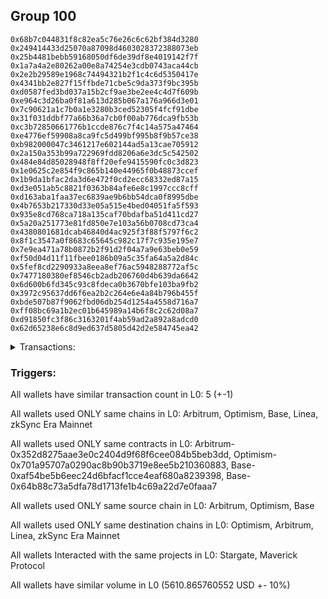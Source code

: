 ## Group 100

```0x203bef729329787b37694af9ef3d7332fedbf236
0x68b7c044831f8c82ea5c76e26c6c62bf384d3280
0x249414433d25070a87098d4603028372388073eb
0x25b4481bebb59168050df6de39df8e4019142f7f
0x1a7a4a2e80262a00e8a74254e3cdb0743aca44cb
0x2e2b29589e1968c74494321b2f1c4c6d5350417e
0x4341bb2e827f15ffbde71cbe5c9da373f9bc395b
0xd0587fed3bd037a15b2cf9ae3be2ee4c4d7f609b
0xe964c3d26ba0f81a613d285b067a176a966d3e01
0x7c90621a1c7b0a1e3280b3ced52305f4fcf91dbe
0x31f031ddbf77a66b36a7cb0f00ab776dca9fb53b
0xc3b72850661776b1ccde876c7f4c14a575a47464
0xe4776ef59908a8ca9fc5d499bf995b8f9b57ce38
0xb982000047c3461217e602144ad5a13cae705912
0x2a150a353b99a722969fdd8206a6e3dc5c542502
0x484e84d85028948f8ff20efe9415590fc0c3d823
0x1e0625c2e854f9c865b140e44965f0b48873ccef
0x1b9da1bfac2da3d6e472f0cd2ecc68332ed87a15
0xd3e051ab5c8821f0363b84afe6e8c1997ccc8cff
0xd163aba1faa37ec6839ae9b6bb54dca0f8995dbe
0x4b7653b217330d33e05a515e4bed04051fa5f593
0x935e8cd768ca718a135caf70bdafba51d411cd27
0x5a20a251773e81fd850e7e103a56b0708cd73ca4
0x4380801681dcab46840d4ac925f3f88f5797f6c2
0x8f1c3547a0f8683c65645c982c17f7c935e195e7
0x7e9ea471a78b0872b2f91d2f04a7a9e63beb0e59
0xf50d04d11f11fbee0186b09a5c35fa64a5a2d84c
0x5fef8cd2290933a8eea8ef76ac5948288772af5c
0x7477180380ef8546cb2adb206760d4b639da6642
0x6d600b6fd345c93c8fdeca0b3670bfe103ba9fb2
0x3972c95637dd6f6ea2b2c264e6e4a84b796b455f
0xbde507b87f9062fbd06db254d1254a4558d716a7
0xff08bc69a1b2ec01b645989a14b6f8c2c62d08a7
0xd91850fc3f86c3163201f4ab59ad2a892a8adcd0
0x62d65238e6c8d9ed637d5805d42d2e584745ea42
```
<details>
<summary>Transactions:</summary>

Hashes: 

Wallet: 0x203bef729329787b37694af9ef3d7332fedbf236

       Hash: 0x166d138894c371c35c03b15d485764082bae287e56f85676d0d90ab8e098d937
         - source chain: Arbitrum
         - destination chain: Optimism
         - project: Stargate
         - contract: 0x352d8275aae3e0c2404d9f68f6cee084b5beb3dd
         - value USD: 2802.912191835
       Hash: 0xee297e5d5fe4620460778201ecf27c31d6484431694c092a19b5ec50b615aa34
         - source chain: Arbitrum
         - destination chain: Optimism
         - project: Stargate
         - contract: 0x352d8275aae3e0c2404d9f68f6cee084b5beb3dd
         - value USD: 3.288023679
       Hash: 0x2c259b9bc19b08a576dec0119d70469cf6f06516bc873eae072599da90379a13
         - source chain: Optimism
         - destination chain: Arbitrum
         - project: Stargate
         - contract: 0x701a95707a0290ac8b90b3719e8ee5b210360883
         - value USD: 2801.137079906
       Hash: 0xf48fe942ec798dba50a0e23bdccced25a746bf397bce915c03e248960c875ad8
         - source chain: Base
         - destination chain: Linea
         - project: Stargate
         - contract: 0xaf54be5b6eec24d6bfacf1cce4eaf680a8239398
         - value USD: 3.528465132
       Hash: 0xd9f0cfd4b2389236e04bfb1eb55c1a712baf9a26e3c4e9fe732b2f1b81a6f3b5
         - source chain: Base
         - destination chain: zkSync Era Mainnet
         - project: Maverick Protocol
         - contract: 0x64b88c73a5dfa78d1713fe1b4c69a22d7e0faaa7
Wallet: 0x68b7c044831f8c82ea5c76e26c6c62bf384d3280

       Hash:0xf402f43cbaa55c642eca6a5748d6b69018216e3ce2413f4e22181c94c9bc6f4d
         - source chain: Arbitrum
         - destination chain: Optimism
         - project: Stargate
         - contract: 0x352d8275aae3e0c2404d9f68f6cee084b5beb3dd
         - value USD: 2790.111727628
       Hash:0x643d44a93d375e3b6346695fa5be8ba53d9a7419231de56a01aca2db21c5a77d
         - source chain: Arbitrum
         - destination chain: Optimism
         - project: Stargate
         - contract: 0x352d8275aae3e0c2404d9f68f6cee084b5beb3dd
         - value USD: 3.288023656
       Hash:0xbd45bd57c414771f1a06e6dce4c0f8db60028a13e9543b2348eead2339827dec
         - source chain: Optimism
         - destination chain: Arbitrum
         - project: Stargate
         - contract: 0x701a95707a0290ac8b90b3719e8ee5b210360883
         - value USD: 2788.344720889
       Hash:0x2eee12e7e8528dc5181770642d0b976af654943716916517f553c39c8438ee66
         - source chain: Base
         - destination chain: Linea
         - project: Stargate
         - contract: 0xaf54be5b6eec24d6bfacf1cce4eaf680a8239398
         - value USD: 3.528465132
       Hash:0xa77e2102d9bde92d63636f812d5c80aa0579a29a9493f3a137f973c7670a7769
         - source chain: Base
         - destination chain: zkSync Era Mainnet
         - project: Maverick Protocol
         - contract: 0x64b88c73a5dfa78d1713fe1b4c69a22d7e0faaa7
Wallet: 0x249414433d25070a87098d4603028372388073eb

       Hash:0x8be61f62b7e5539aa719e345a79a187ecdec20035aee5e65610a6e5635ac29f5
         - source chain: Arbitrum
         - destination chain: Optimism
         - project: Stargate
         - contract: 0x352d8275aae3e0c2404d9f68f6cee084b5beb3dd
         - value USD: 2785.733891979
       Hash:0xeae607a6035babb44fa61038b1f429bb21cc48dfe919d226a86416afcf1b28fa
         - source chain: Arbitrum
         - destination chain: Optimism
         - project: Stargate
         - contract: 0x352d8275aae3e0c2404d9f68f6cee084b5beb3dd
         - value USD: 3.288023611
       Hash:0x5cdaad8a93418a1ec45b98b5b2488a77184c572425231b05db84cf82446f9392
         - source chain: Optimism
         - destination chain: Arbitrum
         - project: Stargate
         - contract: 0x701a95707a0290ac8b90b3719e8ee5b210360883
         - value USD: 2783.969658342
       Hash:0x18e77911dc0580ce0761152f710d96bb7945eef0ff8184f0bea8fdb01c4f057e
         - source chain: Base
         - destination chain: Linea
         - project: Stargate
         - contract: 0xaf54be5b6eec24d6bfacf1cce4eaf680a8239398
         - value USD: 3.528465132
       Hash:0xbe6a8caf4bec30cea05e2a026d1ae273f346381cc27dcc80ebc7f81df37ba940
         - source chain: Base
         - destination chain: zkSync Era Mainnet
         - project: Maverick Protocol
         - contract: 0x64b88c73a5dfa78d1713fe1b4c69a22d7e0faaa7
Wallet: 0x25b4481bebb59168050df6de39df8e4019142f7f

       Hash:0x8cb10f3b37ef0b733ae6148f48bcbd2eac9ce96f81e62362013cab0dccb28dad
         - source chain: Arbitrum
         - destination chain: Optimism
         - project: Stargate
         - contract: 0x352d8275aae3e0c2404d9f68f6cee084b5beb3dd
         - value USD: 2787.797592242
       Hash:0xa147cca32abaf518db30a6c76777fb7a646a05304c3204dc4e4caa5b282ac244
         - source chain: Arbitrum
         - destination chain: Optimism
         - project: Stargate
         - contract: 0x352d8275aae3e0c2404d9f68f6cee084b5beb3dd
         - value USD: 3.288023634
       Hash:0xe5fd3f7f80fdcfbf188a2124d5b9288e6f2c2014543b08188b9e2ce2c50dd3bc
         - source chain: Optimism
         - destination chain: Arbitrum
         - project: Stargate
         - contract: 0x701a95707a0290ac8b90b3719e8ee5b210360883
         - value USD: 2786.032051733
       Hash:0xa84c304e4bad5ce97cb31532d3ad3ebb7bef98e0201d7b3b8476ffaf275e406a
         - source chain: Base
         - destination chain: Linea
         - project: Stargate
         - contract: 0xaf54be5b6eec24d6bfacf1cce4eaf680a8239398
         - value USD: 3.528465132
       Hash:0x55d18959adee2146fe883552b5e26bcc18b0e2a21ba10514cbf341213faba60d
         - source chain: Base
         - destination chain: zkSync Era Mainnet
         - project: Maverick Protocol
         - contract: 0x64b88c73a5dfa78d1713fe1b4c69a22d7e0faaa7
Wallet: 0x1a7a4a2e80262a00e8a74254e3cdb0743aca44cb

       Hash:0x2418522dce3ab6bcefeeccfdb4c19bfbad84ce07d6ae67cc9e12f12c3a83d045
         - source chain: Arbitrum
         - destination chain: Optimism
         - project: Stargate
         - contract: 0x352d8275aae3e0c2404d9f68f6cee084b5beb3dd
         - value USD: 2796.301692299
       Hash:0x659dd56cc73d11274046f6087a1b2cd82c44930c5ef8bf282f3d22a4b95617e7
         - source chain: Arbitrum
         - destination chain: Optimism
         - project: Stargate
         - contract: 0x352d8275aae3e0c2404d9f68f6cee084b5beb3dd
         - value USD: 3.288023392
       Hash:0x2dfe738ee41e576043a7cd90544711d454a214307d72f73e6bf9d62bb27b15b7
         - source chain: Optimism
         - destination chain: Arbitrum
         - project: Stargate
         - contract: 0x701a95707a0290ac8b90b3719e8ee5b210360883
         - value USD: 2794.530764982
       Hash:0x9ce229abbd5149c84f504a15c1033df80b1bc754a5565f27a8a4fd3daabf31bf
         - source chain: Base
         - destination chain: Linea
         - project: Stargate
         - contract: 0xaf54be5b6eec24d6bfacf1cce4eaf680a8239398
         - value USD: 3.528465132
       Hash:0x15c73f63ff42fb59543c2b322dd4d6c710ba628bc29dafb3c59bd90764d10fc1
         - source chain: Base
         - destination chain: zkSync Era Mainnet
         - project: Maverick Protocol
         - contract: 0x64b88c73a5dfa78d1713fe1b4c69a22d7e0faaa7
Wallet: 0x2e2b29589e1968c74494321b2f1c4c6d5350417e

       Hash:0x675550f07b2ef92243dd1b150800682a81a86d595384eab76f187de50f1113c5
         - source chain: Arbitrum
         - destination chain: Optimism
         - project: Stargate
         - contract: 0x352d8275aae3e0c2404d9f68f6cee084b5beb3dd
         - value USD: 2796.191259779
       Hash:0x7c4b16da4fe938fc39db153378bc8ce45f54b65f94392e99992c5bc3c64d994f
         - source chain: Arbitrum
         - destination chain: Optimism
         - project: Stargate
         - contract: 0x352d8275aae3e0c2404d9f68f6cee084b5beb3dd
         - value USD: 3.288987878
       Hash:0x5b2fe074ecf427d72aaeceb2fee0339a09088cffcc5fe27a00dd157099b6592d
         - source chain: Optimism
         - destination chain: Arbitrum
         - project: Stargate
         - contract: 0x701a95707a0290ac8b90b3719e8ee5b210360883
         - value USD: 2794.420404148
       Hash:0xd20e91779248535aed001f4384318277a57ed44f558f4b5c4550c1f86baf70f5
         - source chain: Base
         - destination chain: Linea
         - project: Stargate
         - contract: 0xaf54be5b6eec24d6bfacf1cce4eaf680a8239398
         - value USD: 3.528465132
       Hash:0xe161dc95c90588522b9fafffef5c13dc01e4d19b9bfa990e979216a23d138232
         - source chain: Base
         - destination chain: zkSync Era Mainnet
         - project: Maverick Protocol
         - contract: 0x64b88c73a5dfa78d1713fe1b4c69a22d7e0faaa7
Wallet: 0x4341bb2e827f15ffbde71cbe5c9da373f9bc395b

       Hash:0xfc0e3f132b1cea7a1f0b79edea2a8c2c052842cf1976a233373259ee82c382ea
         - source chain: Arbitrum
         - destination chain: Optimism
         - project: Stargate
         - contract: 0x352d8275aae3e0c2404d9f68f6cee084b5beb3dd
         - value USD: 2783.421486773
       Hash:0xed9a03db655d23a86345f7704c5e3a7dea89943fc394cc0040a83e429f585186
         - source chain: Arbitrum
         - destination chain: Optimism
         - project: Stargate
         - contract: 0x352d8275aae3e0c2404d9f68f6cee084b5beb3dd
         - value USD: 3.288987976
       Hash:0x84438db5f50b1135fa4251503d6c4db31f4b124ac9ab17220bae846035e8a181
         - source chain: Optimism
         - destination chain: Arbitrum
         - project: Stargate
         - contract: 0x701a95707a0290ac8b90b3719e8ee5b210360883
         - value USD: 2781.658717309
       Hash:0x8282bee367d26159144f57e76549db2865fdd96ead4fa35873d111ee92ba04d7
         - source chain: Base
         - destination chain: Linea
         - project: Stargate
         - contract: 0xaf54be5b6eec24d6bfacf1cce4eaf680a8239398
         - value USD: 3.528465132
       Hash:0xd095b5ab618ff9b7c0017491c0df3878ebc05b8dee506e25914fa7df87e99472
         - source chain: Base
         - destination chain: zkSync Era Mainnet
         - project: Maverick Protocol
         - contract: 0x64b88c73a5dfa78d1713fe1b4c69a22d7e0faaa7
Wallet: 0xd0587fed3bd037a15b2cf9ae3be2ee4c4d7f609b

       Hash:0xc3715f6de48e0067f1e7e573c7ab818e98e8e3d0d6a6a1066cb5d9aef48b6296
         - source chain: Arbitrum
         - destination chain: Optimism
         - project: Stargate
         - contract: 0x352d8275aae3e0c2404d9f68f6cee084b5beb3dd
         - value USD: 2781.112899966
       Hash:0x34279dd99aa82c09d3cdf3ccc55d043c0059417d9076c6d2d1a2ff563eebdfe1
         - source chain: Arbitrum
         - destination chain: Optimism
         - project: Stargate
         - contract: 0x352d8275aae3e0c2404d9f68f6cee084b5beb3dd
         - value USD: 3.288986714
       Hash:0x77db79c05d6e0175699e45f8dc133464d62beb106a9617ee3f9abe73bf7ace50
         - source chain: Optimism
         - destination chain: Arbitrum
         - project: Stargate
         - contract: 0x701a95707a0290ac8b90b3719e8ee5b210360883
         - value USD: 2779.351592547
       Hash:0x6b17284d0c40ae0cf142c41c60246924b8e9769feca9928d16475a08a831520e
         - source chain: Base
         - destination chain: Linea
         - project: Stargate
         - contract: 0xaf54be5b6eec24d6bfacf1cce4eaf680a8239398
         - value USD: 3.528465132
       Hash:0x6302b3812e1fdb00b4055297304d55d84752900087c97cdd36aaf28729fd8aa1
         - source chain: Base
         - destination chain: zkSync Era Mainnet
         - project: Maverick Protocol
         - contract: 0x64b88c73a5dfa78d1713fe1b4c69a22d7e0faaa7
Wallet: 0xe964c3d26ba0f81a613d285b067a176a966d3e01

       Hash:0xad9490ca56cb1df3c5c46959de7ef74c63f9a738d846a6b164f24d502a9656c4
         - source chain: Arbitrum
         - destination chain: Optimism
         - project: Stargate
         - contract: 0x352d8275aae3e0c2404d9f68f6cee084b5beb3dd
         - value USD: 2779.054148219
       Hash:0x0ffe9ca96f403dab97ca841695fbb0ef941089df6fda96ae8ed80f51b63a09a3
         - source chain: Arbitrum
         - destination chain: Optimism
         - project: Stargate
         - contract: 0x352d8275aae3e0c2404d9f68f6cee084b5beb3dd
         - value USD: 3.288987901
       Hash:0x7f6bdb9152a1337209dc659dcf5b9f7f3cbdb7087500062b56ef9905f017fd94
         - source chain: Optimism
         - destination chain: Arbitrum
         - project: Stargate
         - contract: 0x701a95707a0290ac8b90b3719e8ee5b210360883
         - value USD: 2777.294144507
       Hash:0x06862c07212f045f64a8cd527e2d93de0bbe07afccaa075ce6d17ba4e87d2d32
         - source chain: Base
         - destination chain: Linea
         - project: Stargate
         - contract: 0xaf54be5b6eec24d6bfacf1cce4eaf680a8239398
         - value USD: 3.528465132
       Hash:0x9857f6e8a1fdcd517c488e45545fd8c7e97c44ebdfd2ab3cfa3afb5c76c3f0d7
         - source chain: Base
         - destination chain: zkSync Era Mainnet
         - project: Maverick Protocol
         - contract: 0x64b88c73a5dfa78d1713fe1b4c69a22d7e0faaa7
Wallet: 0x7c90621a1c7b0a1e3280b3ced52305f4fcf91dbe

       Hash:0xa3e7a4bea163e3544a12c3b90ee1eff9bac1a85dd3a775af5ea88da3fc3a2088
         - source chain: Arbitrum
         - destination chain: Optimism
         - project: Stargate
         - contract: 0x352d8275aae3e0c2404d9f68f6cee084b5beb3dd
         - value USD: 2791.103502079
       Hash:0x2b7dde8c9a78c898c4e90207d555998b65aafec94b744627c8b818058e1dae63
         - source chain: Arbitrum
         - destination chain: Optimism
         - project: Stargate
         - contract: 0x352d8275aae3e0c2404d9f68f6cee084b5beb3dd
         - value USD: 3.288975465
       Hash:0xd324811cdc18a5a1d79bb71c8cfade352f5810231fc84f02d92f2aa77557fca0
         - source chain: Optimism
         - destination chain: Arbitrum
         - project: Stargate
         - contract: 0x701a95707a0290ac8b90b3719e8ee5b210360883
         - value USD: 2791.010869136
       Hash:0xe3c5f24f7a951d281b47f50e6424f2c95b8fa4531141726c6cc9ee37b0797466
         - source chain: Base
         - destination chain: Linea
         - project: Stargate
         - contract: 0xaf54be5b6eec24d6bfacf1cce4eaf680a8239398
         - value USD: 3.528465132
       Hash:0xabf444fa3e433811139e12a0d7b9c79ece6ff4e6ef5f19268c5a7105807519ed
         - source chain: Base
         - destination chain: zkSync Era Mainnet
         - project: Maverick Protocol
         - contract: 0x64b88c73a5dfa78d1713fe1b4c69a22d7e0faaa7
Wallet: 0x31f031ddbf77a66b36a7cb0f00ab776dca9fb53b

       Hash:0x1b3da624b1f66d5fb3313d34a2dab62c8a51f3d1e1cf12ae3401d34150ab05fd
         - source chain: Arbitrum
         - destination chain: Optimism
         - project: Stargate
         - contract: 0x352d8275aae3e0c2404d9f68f6cee084b5beb3dd
         - value USD: 2775.720285466
       Hash:0x2fa6429ebef9322d4beccb3a28b1819423862302f571ede0a19469d781ae7d1a
         - source chain: Arbitrum
         - destination chain: Optimism
         - project: Stargate
         - contract: 0x352d8275aae3e0c2404d9f68f6cee084b5beb3dd
         - value USD: 3.288855591
       Hash:0xb734520be5d36793b823ba9c8f0ffd6e7d9e7b7234d6bd5998e138b645244630
         - source chain: Optimism
         - destination chain: Arbitrum
         - project: Stargate
         - contract: 0x701a95707a0290ac8b90b3719e8ee5b210360883
         - value USD: 2773.962393015
       Hash:0x5adc7ea8de1def66b1615bf10e3bce44f99cb17c8ee90a9d93644bc37e16d1c3
         - source chain: Base
         - destination chain: Linea
         - project: Stargate
         - contract: 0xaf54be5b6eec24d6bfacf1cce4eaf680a8239398
         - value USD: 3.528465132
       Hash:0xf190785e178473e35b47751a5289187130872574a195306ac11da38f2bfecbec
         - source chain: Base
         - destination chain: zkSync Era Mainnet
         - project: Maverick Protocol
         - contract: 0x64b88c73a5dfa78d1713fe1b4c69a22d7e0faaa7
Wallet: 0xc3b72850661776b1ccde876c7f4c14a575a47464

       Hash:0x2e78083c9b6d0b572fcf156fd065cb473de14ddd3dba3e3028ed4bd1fd754d2b
         - source chain: Arbitrum
         - destination chain: Optimism
         - project: Stargate
         - contract: 0x352d8275aae3e0c2404d9f68f6cee084b5beb3dd
         - value USD: 2777.776566955
       Hash:0x0118ab72cfda8a828c4ba4774efeed47eee769f27cd8d39d3610fe6e46b2d49d
         - source chain: Arbitrum
         - destination chain: Optimism
         - project: Stargate
         - contract: 0x352d8275aae3e0c2404d9f68f6cee084b5beb3dd
         - value USD: 3.288855568
       Hash:0x0f4a0da2b8a33a8cd5d34b21ad187ef242848ba867fab7f4f757899644268a49
         - source chain: Optimism
         - destination chain: Arbitrum
         - project: Stargate
         - contract: 0x701a95707a0290ac8b90b3719e8ee5b210360883
         - value USD: 2776.01737288
       Hash:0x72bb1dc590c3fcf3ba6e445e7d5754a368fcf0ac8d7b74fca6d4c15a2ed9812e
         - source chain: Base
         - destination chain: Linea
         - project: Stargate
         - contract: 0xaf54be5b6eec24d6bfacf1cce4eaf680a8239398
         - value USD: 3.528465132
       Hash:0x251297aee05738603d5ccc49de9a2c474b08e7e14281844449c6dd501b69d989
         - source chain: Base
         - destination chain: zkSync Era Mainnet
         - project: Maverick Protocol
         - contract: 0x64b88c73a5dfa78d1713fe1b4c69a22d7e0faaa7
Wallet: 0xe4776ef59908a8ca9fc5d499bf995b8f9b57ce38

       Hash:0x187dd22e68a142d1768838c53763dd6036b71e868e02f305e0897b7b775041eb
         - source chain: Arbitrum
         - destination chain: Optimism
         - project: Stargate
         - contract: 0x352d8275aae3e0c2404d9f68f6cee084b5beb3dd
         - value USD: 2792.836838882
       Hash:0x39068df8ab708d8fc7d0b27ac4b237979d170ae80910056e6e5abefe9fcc9445
         - source chain: Arbitrum
         - destination chain: Optimism
         - project: Stargate
         - contract: 0x352d8275aae3e0c2404d9f68f6cee084b5beb3dd
         - value USD: 3.288855744
       Hash:0x21f025a0aeabbf3118490289a88bb3a2e3eed6f53299c83c4d824febe34e28c7
         - source chain: Optimism
         - destination chain: Arbitrum
         - project: Stargate
         - contract: 0x701a95707a0290ac8b90b3719e8ee5b210360883
         - value USD: 2791.068107198
       Hash:0x85b1e4652b3be5c2fc73d55c30ec46afa80efd621b3285acf668b1139f6d10c5
         - source chain: Base
         - destination chain: Linea
         - project: Stargate
         - contract: 0xaf54be5b6eec24d6bfacf1cce4eaf680a8239398
         - value USD: 3.528465132
       Hash:0x91f64374bd5a24cf60add0117dbd25f70f5c7d413b75cb25c98fbbe486706933
         - source chain: Base
         - destination chain: zkSync Era Mainnet
         - project: Maverick Protocol
         - contract: 0x64b88c73a5dfa78d1713fe1b4c69a22d7e0faaa7
Wallet: 0xb982000047c3461217e602144ad5a13cae705912

       Hash:0x63eed377fb7cad92e8ca46e990890d809713ca3ed8eabda0d4546138c53ffbaf
         - source chain: Arbitrum
         - destination chain: Optimism
         - project: Stargate
         - contract: 0x352d8275aae3e0c2404d9f68f6cee084b5beb3dd
         - value USD: 2779.998741749
       Hash:0xefe8682934a92b9f80357b5dea0c4f0a5c95337b3beaf8b12144db7104b3ff91
         - source chain: Arbitrum
         - destination chain: Optimism
         - project: Stargate
         - contract: 0x352d8275aae3e0c2404d9f68f6cee084b5beb3dd
         - value USD: 3.288855721
       Hash:0xa2c8b15462f4451a0b0596eb6f10b9f76f41e5f2675fd3c91f6aadb7f28fd13c
         - source chain: Optimism
         - destination chain: Arbitrum
         - project: Stargate
         - contract: 0x701a95707a0290ac8b90b3719e8ee5b210360883
         - value USD: 2779.906324922
       Hash:0xb5322048fec7b0dceb06fabd40decae4fe55333f7523b068be9176d7880ed2f9
         - source chain: Base
         - destination chain: Linea
         - project: Stargate
         - contract: 0xaf54be5b6eec24d6bfacf1cce4eaf680a8239398
         - value USD: 3.528465132
       Hash:0xdefb5f4c216bdc85624bd641837aa3261a1b1ed4b692a19ae776a4f1ba9f8947
         - source chain: Base
         - destination chain: zkSync Era Mainnet
         - project: Maverick Protocol
         - contract: 0x64b88c73a5dfa78d1713fe1b4c69a22d7e0faaa7
Wallet: 0x2a150a353b99a722969fdd8206a6e3dc5c542502

       Hash:0xdf85ee65b5b90deae845200a5c6675f15db62723ac241e83a21e5d1badd67e80
         - source chain: Arbitrum
         - destination chain: Optimism
         - project: Stargate
         - contract: 0x352d8275aae3e0c2404d9f68f6cee084b5beb3dd
         - value USD: 2789.345490702
       Hash:0xdf38de3cd6d0830b2c8bbced433145b4ef9b1d0bb40cb40ccec8430937e226d1
         - source chain: Arbitrum
         - destination chain: Optimism
         - project: Stargate
         - contract: 0x352d8275aae3e0c2404d9f68f6cee084b5beb3dd
         - value USD: 3.288854928
       Hash:0x28e83d78b1a588fd135bfd3e63d293f74341a7e2d14d1e96ce5d86b83e9f7c07
         - source chain: Optimism
         - destination chain: Arbitrum
         - project: Stargate
         - contract: 0x701a95707a0290ac8b90b3719e8ee5b210360883
         - value USD: 2789.252584331
       Hash:0x8b0fa253e6477de095310d121e837f92443fbc4f6d15f47196da8ff6a197deb7
         - source chain: Base
         - destination chain: Linea
         - project: Stargate
         - contract: 0xaf54be5b6eec24d6bfacf1cce4eaf680a8239398
         - value USD: 3.528465132
       Hash:0x993594c90f5be297d13c76c254724ebe2ff1caa75b454d528bdf44e8c92e2c41
         - source chain: Base
         - destination chain: zkSync Era Mainnet
         - project: Maverick Protocol
         - contract: 0x64b88c73a5dfa78d1713fe1b4c69a22d7e0faaa7
Wallet: 0x484e84d85028948f8ff20efe9415590fc0c3d823

       Hash:0xb4c187f9e825745f66fb6d99f896c77a2b769c06f35def981ea3be780460e493
         - source chain: Arbitrum
         - destination chain: Optimism
         - project: Stargate
         - contract: 0x352d8275aae3e0c2404d9f68f6cee084b5beb3dd
         - value USD: 2789.486443405
       Hash:0xd0b8ff4beeee3685583224ca751510bb9ea4523dab9e680076990eabe2b25e80
         - source chain: Arbitrum
         - destination chain: Optimism
         - project: Stargate
         - contract: 0x352d8275aae3e0c2404d9f68f6cee084b5beb3dd
         - value USD: 3.288158278
       Hash:0xdb569b4aca70c90ae1085f7cfd13fee3bc615b00075a1225c309694c8a91af31
         - source chain: Optimism
         - destination chain: Arbitrum
         - project: Stargate
         - contract: 0x701a95707a0290ac8b90b3719e8ee5b210360883
         - value USD: 2787.719833534
       Hash:0xfa53fec6fafa9761611b42b4add3b661bb25511e5d2d8d919af691534ff9f79c
         - source chain: Base
         - destination chain: Linea
         - project: Stargate
         - contract: 0xaf54be5b6eec24d6bfacf1cce4eaf680a8239398
         - value USD: 3.528465132
       Hash:0x8850dbb797521a26ea8737db512baf0a834e86bcceee3f1ffc44dab3e8eeef42
         - source chain: Base
         - destination chain: zkSync Era Mainnet
         - project: Maverick Protocol
         - contract: 0x64b88c73a5dfa78d1713fe1b4c69a22d7e0faaa7
Wallet: 0x1e0625c2e854f9c865b140e44965f0b48873ccef

       Hash:0x4a2877d449de10d5b93c254782cf3a7265ba90066129001cadf5803baaa5af29
         - source chain: Arbitrum
         - destination chain: Optimism
         - project: Stargate
         - contract: 0x352d8275aae3e0c2404d9f68f6cee084b5beb3dd
         - value USD: 2778.330985787
       Hash:0x7d29c048b77e63be97c88496cc202ae78fe71ba02129a485c5df5a798f6a808f
         - source chain: Arbitrum
         - destination chain: Optimism
         - project: Stargate
         - contract: 0x352d8275aae3e0c2404d9f68f6cee084b5beb3dd
         - value USD: 3.288151486
       Hash:0x7ba90ab83e1004e2df888700c63db7aa6584d2ef63719afcd5851923e76c27b4
         - source chain: Optimism
         - destination chain: Arbitrum
         - project: Stargate
         - contract: 0x701a95707a0290ac8b90b3719e8ee5b210360883
         - value USD: 2776.571440208
       Hash:0xce447da4e4830ad52199ec25ec675885a6ca8a7e6e762519ed722e9568b482a5
         - source chain: Base
         - destination chain: Linea
         - project: Stargate
         - contract: 0xaf54be5b6eec24d6bfacf1cce4eaf680a8239398
         - value USD: 3.528465132
       Hash:0xa61bc979174a7bc29b4d5ce8d4eb88d2a1077348dd8c17bae368ea9e62558833
         - source chain: Base
         - destination chain: zkSync Era Mainnet
         - project: Maverick Protocol
         - contract: 0x64b88c73a5dfa78d1713fe1b4c69a22d7e0faaa7
Wallet: 0x1b9da1bfac2da3d6e472f0cd2ecc68332ed87a15

       Hash:0x8ae2be0af8ccb9a1e7695dc4b9a3682024b6ec009d6af5327a964ebae8858d89
         - source chain: Arbitrum
         - destination chain: Optimism
         - project: Stargate
         - contract: 0x352d8275aae3e0c2404d9f68f6cee084b5beb3dd
         - value USD: 2772.39042213
       Hash:0xe04626e38572e7279466b545fee66fe036cb09d89e3153bbc1faf291b78fde89
         - source chain: Arbitrum
         - destination chain: Optimism
         - project: Stargate
         - contract: 0x352d8275aae3e0c2404d9f68f6cee084b5beb3dd
         - value USD: 3.288158007
       Hash:0x1387f530ab5fcb284b5e9ef8d1cbea9c172b93efa54419db4a3cb99b137123e5
         - source chain: Optimism
         - destination chain: Arbitrum
         - project: Stargate
         - contract: 0x701a95707a0290ac8b90b3719e8ee5b210360883
         - value USD: 2770.634638807
       Hash:0xc6858d0edb4863722212e7744a08120fb8b13d102e8a369d5b2f8df80243b259
         - source chain: Base
         - destination chain: Linea
         - project: Stargate
         - contract: 0xaf54be5b6eec24d6bfacf1cce4eaf680a8239398
         - value USD: 3.528465132
       Hash:0x3c3efc94f935ec086157602b63d899dbb2963718afb47ecbda365ea95374f38b
         - source chain: Base
         - destination chain: zkSync Era Mainnet
         - project: Maverick Protocol
         - contract: 0x64b88c73a5dfa78d1713fe1b4c69a22d7e0faaa7
Wallet: 0xd3e051ab5c8821f0363b84afe6e8c1997ccc8cff

       Hash:0xefc9e74626c65611670b36d67fc3c7a964a5949c647ef444a17c5bc61baaaa75
         - source chain: Arbitrum
         - destination chain: Optimism
         - project: Stargate
         - contract: 0x352d8275aae3e0c2404d9f68f6cee084b5beb3dd
         - value USD: 2774.444236362
       Hash:0x78e232307df92a6b6580ddcf5fb2ec1332c385bdc407069bef3ca87bed796319
         - source chain: Arbitrum
         - destination chain: Optimism
         - project: Stargate
         - contract: 0x352d8275aae3e0c2404d9f68f6cee084b5beb3dd
         - value USD: 3.28815803
       Hash:0x879ed1291d2d837d8236d986b1d3eda6e89a6354c329cc8fe6dcd1c3a0694907
         - source chain: Optimism
         - destination chain: Arbitrum
         - project: Stargate
         - contract: 0x701a95707a0290ac8b90b3719e8ee5b210360883
         - value USD: 2772.687152497
       Hash:0x39454c4e404345ec6ef0505c3af4fc647e49b85c9c58b6b22f1879dc67a16c1a
         - source chain: Base
         - destination chain: Linea
         - project: Stargate
         - contract: 0xaf54be5b6eec24d6bfacf1cce4eaf680a8239398
         - value USD: 3.528465132
       Hash:0x4ca3e8d0f3e18774b9e261eb754490a602cd53bf7dd122ecbdf7be8623ffb9db
         - source chain: Base
         - destination chain: zkSync Era Mainnet
         - project: Maverick Protocol
         - contract: 0x64b88c73a5dfa78d1713fe1b4c69a22d7e0faaa7
Wallet: 0xd163aba1faa37ec6839ae9b6bb54dca0f8995dbe

       Hash:0x717e460a9e48eee22422b2d4c77e56307c03686b6255684dd434d6fcc762451d
         - source chain: Arbitrum
         - destination chain: Optimism
         - project: Stargate
         - contract: 0x352d8275aae3e0c2404d9f68f6cee084b5beb3dd
         - value USD: 2787.671948136
       Hash:0x43d56d061967e86faee52d44b90659c359b3ff514d1898b6058026572744785a
         - source chain: Arbitrum
         - destination chain: Optimism
         - project: Stargate
         - contract: 0x352d8275aae3e0c2404d9f68f6cee084b5beb3dd
         - value USD: 3.288123382
       Hash:0x1324455350a063eda3377077f1cced12fe79c55238a909ab37134cc8058105b0
         - source chain: Optimism
         - destination chain: Arbitrum
         - project: Stargate
         - contract: 0x701a95707a0290ac8b90b3719e8ee5b210360883
         - value USD: 2785.906486821
       Hash:0xc90ae9198f517d10e1fe950646e166bfd87a38f4179b06c952b05222d7578d7a
         - source chain: Base
         - destination chain: Linea
         - project: Stargate
         - contract: 0xaf54be5b6eec24d6bfacf1cce4eaf680a8239398
         - value USD: 3.528465132
       Hash:0x7855f3344fe5f53da00efb6e7a3efae632b4f3489055b3583fe431b4d778a3f6
         - source chain: Base
         - destination chain: zkSync Era Mainnet
         - project: Maverick Protocol
         - contract: 0x64b88c73a5dfa78d1713fe1b4c69a22d7e0faaa7
Wallet: 0x4b7653b217330d33e05a515e4bed04051fa5f593

       Hash:0x86cdcad0f8cfe88387b485a54e3f062670a61925e85874c5dbe4c3cd62238d0c
         - source chain: Arbitrum
         - destination chain: Optimism
         - project: Stargate
         - contract: 0x352d8275aae3e0c2404d9f68f6cee084b5beb3dd
         - value USD: 2786.140066346
       Hash:0x6dba91a21be7f2d54e5c3bd5993285601b273774544dddb0c79a67e73374d0f1
         - source chain: Arbitrum
         - destination chain: Optimism
         - project: Stargate
         - contract: 0x352d8275aae3e0c2404d9f68f6cee084b5beb3dd
         - value USD: 3.288734841
       Hash:0xd9597e88136ae231dc8e8468d42859473e3e05fea7fa46d11460b641882dcd94
         - source chain: Optimism
         - destination chain: Arbitrum
         - project: Stargate
         - contract: 0x701a95707a0290ac8b90b3719e8ee5b210360883
         - value USD: 2784.375576155
       Hash:0xec7d887afec3f2d96cc355a34fb4c067aa59172fd613f15173c27b8a253d4c55
         - source chain: Base
         - destination chain: Linea
         - project: Stargate
         - contract: 0xaf54be5b6eec24d6bfacf1cce4eaf680a8239398
         - value USD: 3.528465132
       Hash:0x95b603322e31fdfadf54b8789647dfcfa0804c1cdb4f5f90b00301dbcec0bd5d
         - source chain: Base
         - destination chain: zkSync Era Mainnet
         - project: Maverick Protocol
         - contract: 0x64b88c73a5dfa78d1713fe1b4c69a22d7e0faaa7
Wallet: 0x935e8cd768ca718a135caf70bdafba51d411cd27

       Hash:0xb3635e06f93f465fc96800176bbd1a2594ab1d06ac5eee595bc25a67149b95d9
         - source chain: Arbitrum
         - destination chain: Optimism
         - project: Stargate
         - contract: 0x352d8275aae3e0c2404d9f68f6cee084b5beb3dd
         - value USD: 2769.064554211
       Hash:0x32b74f6d2c9017f10b81489b616789067c7660811326496c95058f50352526b5
         - source chain: Arbitrum
         - destination chain: Optimism
         - project: Stargate
         - contract: 0x352d8275aae3e0c2404d9f68f6cee084b5beb3dd
         - value USD: 3.288734864
       Hash:0x84c68213d0b0ff0c922012936cba2572ef3403fa2be58078e292e0c47bb67d50
         - source chain: Optimism
         - destination chain: Arbitrum
         - project: Stargate
         - contract: 0x701a95707a0290ac8b90b3719e8ee5b210360883
         - value USD: 2767.310877883
       Hash:0x53922789265d8dac7155604e135658d764989cb841bda82c393acda5ba9909fd
         - source chain: Base
         - destination chain: Linea
         - project: Stargate
         - contract: 0xaf54be5b6eec24d6bfacf1cce4eaf680a8239398
         - value USD: 3.528465132
       Hash:0xa05ec2af369f21df6f2887f1c25be1eabcbe43c2351ab9a05db5d1ceac6c8b5b
         - source chain: Base
         - destination chain: zkSync Era Mainnet
         - project: Maverick Protocol
         - contract: 0x64b88c73a5dfa78d1713fe1b4c69a22d7e0faaa7
Wallet: 0x5a20a251773e81fd850e7e103a56b0708cd73ca4

       Hash:0x7ac6fe76044620c03ff84667d91ac7a37362f5f43e8751799528ed6d80344d8a
         - source chain: Arbitrum
         - destination chain: Optimism
         - project: Stargate
         - contract: 0x352d8275aae3e0c2404d9f68f6cee084b5beb3dd
         - value USD: 2774.997990124
       Hash:0x369f522b2394e4dca1b951cf3af593ecebb5e7bc07873f9d0ea3b7e08054dd8a
         - source chain: Arbitrum
         - destination chain: Optimism
         - project: Stargate
         - contract: 0x352d8275aae3e0c2404d9f68f6cee084b5beb3dd
         - value USD: 3.288734909
       Hash:0x8f8333cf1646cc1a48da085e284e25d84a2d55604d23482ee378c459b9e2ee22
         - source chain: Optimism
         - destination chain: Arbitrum
         - project: Stargate
         - contract: 0x701a95707a0290ac8b90b3719e8ee5b210360883
         - value USD: 2773.240555778
       Hash:0x8650b68b29311a125801a05ed5c4b5b15e3f8243002cb8323daa95aa3784105f
         - source chain: Base
         - destination chain: Linea
         - project: Stargate
         - contract: 0xaf54be5b6eec24d6bfacf1cce4eaf680a8239398
         - value USD: 3.528465132
       Hash:0xd5db7207b14025a90cf08520a3f7f9fd2dd490d7a1ad8e7e5eb8f4b096c9c730
         - source chain: Base
         - destination chain: zkSync Era Mainnet
         - project: Maverick Protocol
         - contract: 0x64b88c73a5dfa78d1713fe1b4c69a22d7e0faaa7
Wallet: 0x4380801681dcab46840d4ac925f3f88f5797f6c2

       Hash:0x9854e0f0919e3047efa53b40b9e8409e04932aa87a003ac2244056bfa4c5a502
         - source chain: Arbitrum
         - destination chain: Optimism
         - project: Stargate
         - contract: 0x352d8275aae3e0c2404d9f68f6cee084b5beb3dd
         - value USD: 2771.115903186
       Hash:0x04cffc526dce6c56e081ba5414cdbd69ade119cd756aa202f38e4931b252357f
         - source chain: Arbitrum
         - destination chain: Optimism
         - project: Stargate
         - contract: 0x352d8275aae3e0c2404d9f68f6cee084b5beb3dd
         - value USD: 3.288734886
       Hash:0x01dee6ec35f0fcf882b3b8b7912e767e1442c970be69e3fae476723246cded13
         - source chain: Optimism
         - destination chain: Arbitrum
         - project: Stargate
         - contract: 0x701a95707a0290ac8b90b3719e8ee5b210360883
         - value USD: 2769.360927398
       Hash:0x22fbcc76c8a2ae6ce75e3889e720234f9f6d43782890886846b5d636ad3eefbc
         - source chain: Base
         - destination chain: Linea
         - project: Stargate
         - contract: 0xaf54be5b6eec24d6bfacf1cce4eaf680a8239398
         - value USD: 3.528465132
       Hash:0x0a49fb1d8a8c59efdf80a074cb246dbd0de9bdda011d4418a510113b0e4c1ea0
         - source chain: Base
         - destination chain: zkSync Era Mainnet
         - project: Maverick Protocol
         - contract: 0x64b88c73a5dfa78d1713fe1b4c69a22d7e0faaa7
Wallet: 0x8f1c3547a0f8683c65645c982c17f7c935e195e7

       Hash:0x5c87b4ec5c590ac38e314c7a01cdc55f70a5ee577d9003f2197ee37ccb2523f4
         - source chain: Arbitrum
         - destination chain: Optimism
         - project: Stargate
         - contract: 0x352d8275aae3e0c2404d9f68f6cee084b5beb3dd
         - value USD: 2784.327747305
       Hash:0xa031a37e52958dceef9cb428d7d9c6e1da7233dc17d167b4747c9cebbb0bf57a
         - source chain: Arbitrum
         - destination chain: Optimism
         - project: Stargate
         - contract: 0x352d8275aae3e0c2404d9f68f6cee084b5beb3dd
         - value USD: 3.288734819
       Hash:0x02d047eb29effe4149118351973bfcabb29644f90c5c84c41f102d096875baa4
         - source chain: Optimism
         - destination chain: Arbitrum
         - project: Stargate
         - contract: 0x701a95707a0290ac8b90b3719e8ee5b210360883
         - value USD: 2782.564404596
       Hash:0x739b89cfd42c7145210b94b8002eb320112e63ed1cdeda480d6be4a267895eb4
         - source chain: Base
         - destination chain: Linea
         - project: Stargate
         - contract: 0xaf54be5b6eec24d6bfacf1cce4eaf680a8239398
         - value USD: 3.528465132
       Hash:0x181cef11db72bf4b7c58fb4fa81d3e4271064ee2e07e7273759ebc771a213626
         - source chain: Base
         - destination chain: zkSync Era Mainnet
         - project: Maverick Protocol
         - contract: 0x64b88c73a5dfa78d1713fe1b4c69a22d7e0faaa7
Wallet: 0x7e9ea471a78b0872b2f91d2f04a7a9e63beb0e59

       Hash:0x2308ec4abe855173e14f1f3d5abbc16afaf36c66c2e3a8c19b8c83cc94da64bc
         - source chain: Arbitrum
         - destination chain: Optimism
         - project: Stargate
         - contract: 0x352d8275aae3e0c2404d9f68f6cee084b5beb3dd
         - value USD: 2771.668993879
       Hash:0xfc610c1f34771ddcc1261b4296ed06b22d39a0b2032dd3984a821a6e3be717a6
         - source chain: Arbitrum
         - destination chain: Optimism
         - project: Stargate
         - contract: 0x352d8275aae3e0c2404d9f68f6cee084b5beb3dd
         - value USD: 3.288590144
       Hash:0x0537f9685a6d569373371edbe26c06d8f8c66e364a9b1faeb973f4e87d26f6eb
         - source chain: Optimism
         - destination chain: Arbitrum
         - project: Stargate
         - contract: 0x701a95707a0290ac8b90b3719e8ee5b210360883
         - value USD: 2769.913668632
       Hash:0x66d99a6c0e73dc580d68df828828075f6dc30b7444b56042176fdb4e9a6d93c1
         - source chain: Base
         - destination chain: Linea
         - project: Stargate
         - contract: 0xaf54be5b6eec24d6bfacf1cce4eaf680a8239398
         - value USD: 3.528465132
       Hash:0x999ce33e54335c8d96fadbd8dc0fe59bf9d1e9f6597e5fc137912a33bfc77707
         - source chain: Base
         - destination chain: zkSync Era Mainnet
         - project: Maverick Protocol
         - contract: 0x64b88c73a5dfa78d1713fe1b4c69a22d7e0faaa7
Wallet: 0xf50d04d11f11fbee0186b09a5c35fa64a5a2d84c

       Hash:0x97066b9caccf9109d4efdddd04f499694f79dbc8238d00505a13ea9b40d944b4
         - source chain: Arbitrum
         - destination chain: Optimism
         - project: Stargate
         - contract: 0x352d8275aae3e0c2404d9f68f6cee084b5beb3dd
         - value USD: 2765.742675709
       Hash:0x74cd2fb6b3c3751d77e5ae899b01b7928d198de7a5280559409e76707c3335f0
         - source chain: Arbitrum
         - destination chain: Optimism
         - project: Stargate
         - contract: 0x352d8275aae3e0c2404d9f68f6cee084b5beb3dd
         - value USD: 3.288590617
       Hash:0x019b030eb29de488024b18078b5dfc0109b70949b89f31f9300911e693a3e393
         - source chain: Optimism
         - destination chain: Arbitrum
         - project: Stargate
         - contract: 0x701a95707a0290ac8b90b3719e8ee5b210360883
         - value USD: 2763.991102242
       Hash:0xa6ad1007d7a1e4c9352c7503306b01ee8c97df87d727c375b8f98288e6c88662
         - source chain: Base
         - destination chain: Linea
         - project: Stargate
         - contract: 0xaf54be5b6eec24d6bfacf1cce4eaf680a8239398
         - value USD: 3.528465132
       Hash:0x0d571983bda21c6e10da3135d244346ccd236d5333d98b4701ed7d8652aa3ec0
         - source chain: Base
         - destination chain: zkSync Era Mainnet
         - project: Maverick Protocol
         - contract: 0x64b88c73a5dfa78d1713fe1b4c69a22d7e0faaa7
Wallet: 0x5fef8cd2290933a8eea8ef76ac5948288772af5c

       Hash:0x0e49514425d3dd925462950d02d883923fff4ecadf3a9c666207b98ac279b425
         - source chain: Arbitrum
         - destination chain: Optimism
         - project: Stargate
         - contract: 0x352d8275aae3e0c2404d9f68f6cee084b5beb3dd
         - value USD: 2782.797704707
       Hash:0xa34dcef6fac9b96123f81a3169cf4cfd90b5c5fd52ed4259690114f842b61ced
         - source chain: Arbitrum
         - destination chain: Optimism
         - project: Stargate
         - contract: 0x352d8275aae3e0c2404d9f68f6cee084b5beb3dd
         - value USD: 3.288590639
       Hash:0x7a8cda3e1166e4a86252179464590f6a60ff45081b88bfa1a6cf7c2be94f7188
         - source chain: Optimism
         - destination chain: Arbitrum
         - project: Stargate
         - contract: 0x701a95707a0290ac8b90b3719e8ee5b210360883
         - value USD: 2781.03533106
       Hash:0x28d9fe8511d0bd2a80013ef1e4f9dd4f6ede20f1d9641198658cb3fd4dd9fca9
         - source chain: Base
         - destination chain: Linea
         - project: Stargate
         - contract: 0xaf54be5b6eec24d6bfacf1cce4eaf680a8239398
         - value USD: 3.528465132
       Hash:0xdb25f6ac90df7913348a544c5e31628d8f7b8f6b4e48efac3a17de2e0ca0e49c
         - source chain: Base
         - destination chain: zkSync Era Mainnet
         - project: Maverick Protocol
         - contract: 0x64b88c73a5dfa78d1713fe1b4c69a22d7e0faaa7
Wallet: 0x7477180380ef8546cb2adb206760d4b639da6642

       Hash:0xa9b16857f12c810cf624971097e21ee978df2d5b209118027252309203fb05f1
         - source chain: Arbitrum
         - destination chain: Optimism
         - project: Stargate
         - contract: 0x352d8275aae3e0c2404d9f68f6cee084b5beb3dd
         - value USD: 2767.791563427
       Hash:0xf05f5d61e25f94138884ee7b657637c568e22fa93afca983e4cb639aa2f5e58a
         - source chain: Arbitrum
         - destination chain: Optimism
         - project: Stargate
         - contract: 0x352d8275aae3e0c2404d9f68f6cee084b5beb3dd
         - value USD: 3.288590121
       Hash:0xed0f55fa54d8cb8bc15025c91add7a65125aa276563b78f4342d501f86d3b51f
         - source chain: Optimism
         - destination chain: Arbitrum
         - project: Stargate
         - contract: 0x701a95707a0290ac8b90b3719e8ee5b210360883
         - value USD: 2766.038692582
       Hash:0x87c9bdce2dc9006857d2994a7002eee41007dc51ddef8b22e32853988af4feeb
         - source chain: Base
         - destination chain: Linea
         - project: Stargate
         - contract: 0xaf54be5b6eec24d6bfacf1cce4eaf680a8239398
         - value USD: 3.528465132
       Hash:0x06e727b9184f44983a1c3bd4a748d34ed880e178e4ce131becba5b04619a3ed6
         - source chain: Base
         - destination chain: zkSync Era Mainnet
         - project: Maverick Protocol
         - contract: 0x64b88c73a5dfa78d1713fe1b4c69a22d7e0faaa7
Wallet: 0x6d600b6fd345c93c8fdeca0b3670bfe103ba9fb2

       Hash:0x7614a6a834db9936fcf321fa4992a058d905aa22297f0cf05eba910f720d91a7
         - source chain: Arbitrum
         - destination chain: Optimism
         - project: Stargate
         - contract: 0x352d8275aae3e0c2404d9f68f6cee084b5beb3dd
         - value USD: 2780.987558892
       Hash:0x730e7f69a696968c8bf8b788f75cf32881b988216f36e90ad1ac7ee12d4c8d7d
         - source chain: Arbitrum
         - destination chain: Optimism
         - project: Stargate
         - contract: 0x352d8275aae3e0c2404d9f68f6cee084b5beb3dd
         - value USD: 3.288590103
       Hash:0x613d46cfc33a97b22201435af4b32bdfcda36cd99883a059ee14cc2909183c3d
         - source chain: Optimism
         - destination chain: Arbitrum
         - project: Stargate
         - contract: 0x701a95707a0290ac8b90b3719e8ee5b210360883
         - value USD: 2779.226331656
       Hash:0xc83c3bdaa5ac40f0e566220ed6a3e883a1f3b8e8ba82c27f5920e9544a2d9514
         - source chain: Base
         - destination chain: Linea
         - project: Stargate
         - contract: 0xaf54be5b6eec24d6bfacf1cce4eaf680a8239398
         - value USD: 3.528465132
       Hash:0xe6158471c8299bf622b9dd99e8d9f6b37b9a3f26e5967ca06b9cc04e4d1e3d33
         - source chain: Base
         - destination chain: zkSync Era Mainnet
         - project: Maverick Protocol
         - contract: 0x64b88c73a5dfa78d1713fe1b4c69a22d7e0faaa7
Wallet: 0x3972c95637dd6f6ea2b2c264e6e4a84b796b455f

       Hash:0xec251377939600648a429ba7d742effa46dde641c9a55a92f96d7605271c497c
         - source chain: Arbitrum
         - destination chain: Optimism
         - project: Stargate
         - contract: 0x352d8275aae3e0c2404d9f68f6cee084b5beb3dd
         - value USD: 2762.424781621
       Hash:0x8859b8ab194ab7b0010ee7c7075f2a17b5252347207166546356ce46c702a36f
         - source chain: Arbitrum
         - destination chain: Optimism
         - project: Stargate
         - contract: 0x352d8275aae3e0c2404d9f68f6cee084b5beb3dd
         - value USD: 3.288341719
       Hash:0x4c0446447ad491f0cd0a1ba9e7818614a38bbeceb0a1692773844be00d205f2b
         - source chain: Optimism
         - destination chain: Arbitrum
         - project: Stargate
         - contract: 0x701a95707a0290ac8b90b3719e8ee5b210360883
         - value USD: 2760.675309883
       Hash:0x540b1c6bf143f8fb3159b0d7101bf1b541072d33d59d47c29e2d3a727d4fd39b
         - source chain: Base
         - destination chain: Linea
         - project: Stargate
         - contract: 0xaf54be5b6eec24d6bfacf1cce4eaf680a8239398
         - value USD: 3.528465132
       Hash:0x28edb458e478dda74d960bda873f1bf89d1a73efa9cf652b02f3b92b59c3a04f
         - source chain: Base
         - destination chain: zkSync Era Mainnet
         - project: Maverick Protocol
         - contract: 0x64b88c73a5dfa78d1713fe1b4c69a22d7e0faaa7
Wallet: 0xbde507b87f9062fbd06db254d1254a4558d716a7

       Hash:0xea2d099801daa3b3fe39b1b31024750fb28bd347c9a9558e59b11dc969c8ffde
         - source chain: Arbitrum
         - destination chain: Optimism
         - project: Stargate
         - contract: 0x352d8275aae3e0c2404d9f68f6cee084b5beb3dd
         - value USD: 2768.34399205
       Hash:0xf87731d2118112b86df7189260bd6fd0bf4400f458faf8d7789913e2fdfab575
         - source chain: Arbitrum
         - destination chain: Optimism
         - project: Stargate
         - contract: 0x352d8275aae3e0c2404d9f68f6cee084b5beb3dd
         - value USD: 3.288342237
       Hash:0xf9a017dda95fb467005a6b40ca365161ccd067f5213c00b246c4f35ca7d5b6d7
         - source chain: Optimism
         - destination chain: Arbitrum
         - project: Stargate
         - contract: 0x701a95707a0290ac8b90b3719e8ee5b210360883
         - value USD: 2766.590771769
       Hash:0x1ce806281ce009d0c77f9db7ac1addc68438ddf07ae53b35f19d5a5a17952852
         - source chain: Base
         - destination chain: Linea
         - project: Stargate
         - contract: 0xaf54be5b6eec24d6bfacf1cce4eaf680a8239398
         - value USD: 3.528465132
       Hash:0x688a057872aec13ca04ea063ac8cb75258dcd6167c72c3cfa35906dfad64baf7
         - source chain: Base
         - destination chain: zkSync Era Mainnet
         - project: Maverick Protocol
         - contract: 0x64b88c73a5dfa78d1713fe1b4c69a22d7e0faaa7
Wallet: 0xff08bc69a1b2ec01b645989a14b6f8c2c62d08a7

       Hash:0x9d778fd8270ec404809df3533aa86721285fab8d2096beb2ead77182310493b8
         - source chain: Arbitrum
         - destination chain: Optimism
         - project: Stargate
         - contract: 0x352d8275aae3e0c2404d9f68f6cee084b5beb3dd
         - value USD: 2764.471211083
       Hash:0x5ca9a3c4e7a5a24bb5319d5776b4e83b8a9a56993eb08a261172b90497a2e8c9
         - source chain: Arbitrum
         - destination chain: Optimism
         - project: Stargate
         - contract: 0x352d8275aae3e0c2404d9f68f6cee084b5beb3dd
         - value USD: 3.288342214
       Hash:0x8d4b1dbdcde87be5d4f7c8c3be1132ffb970449adb6d26fa908e65663c9776b3
         - source chain: Optimism
         - destination chain: Arbitrum
         - project: Stargate
         - contract: 0x701a95707a0290ac8b90b3719e8ee5b210360883
         - value USD: 2762.720443049
       Hash:0xf7f0013f6f55d95075c294ddc3265fb034235ff1b914d19de9b835d94d49b33f
         - source chain: Base
         - destination chain: Linea
         - project: Stargate
         - contract: 0xaf54be5b6eec24d6bfacf1cce4eaf680a8239398
         - value USD: 3.528465132
       Hash:0x0f1fdd23ddae0a1703b027fc0f0c40462b9ffdfb4477447aa6bd148902532c04
         - source chain: Base
         - destination chain: zkSync Era Mainnet
         - project: Maverick Protocol
         - contract: 0x64b88c73a5dfa78d1713fe1b4c69a22d7e0faaa7
Wallet: 0xd91850fc3f86c3163201f4ab59ad2a892a8adcd0

       Hash:0x38ac1fad64121fb4926608b053c835003d8c757c14255909ae34dfb2ef4ff67f
         - source chain: Arbitrum
         - destination chain: Optimism
         - project: Stargate
         - contract: 0x352d8275aae3e0c2404d9f68f6cee084b5beb3dd
         - value USD: 2779.459352486
       Hash:0xacc74ef0eab3575bcdd8e39e6221b4566ac5cddebdd614e3f3a4c9246479c706
         - source chain: Arbitrum
         - destination chain: Optimism
         - project: Stargate
         - contract: 0x352d8275aae3e0c2404d9f68f6cee084b5beb3dd
         - value USD: 3.288342259
       Hash:0x414026ea18d39eecda0a8c2434d513c114b34b8e4fc2fc9430e7e704bd827731
         - source chain: Optimism
         - destination chain: Arbitrum
         - project: Stargate
         - contract: 0x701a95707a0290ac8b90b3719e8ee5b210360883
         - value USD: 2777.699093251
       Hash:0x9f04afb272a6e677a46ca63ab7e0a97f1000f1f5d9d906f5cfa15aea5784eed9
         - source chain: Base
         - destination chain: Linea
         - project: Stargate
         - contract: 0xaf54be5b6eec24d6bfacf1cce4eaf680a8239398
         - value USD: 3.528465132
       Hash:0x82d53004c92c93ccb30e85297cf920fc93293a703e75433f683e77ef052508bd
         - source chain: Base
         - destination chain: zkSync Era Mainnet
         - project: Maverick Protocol
         - contract: 0x64b88c73a5dfa78d1713fe1b4c69a22d7e0faaa7
Wallet: 0x62d65238e6c8d9ed637d5805d42d2e584745ea42

       Hash:0x37a31421d91eddf10c00eb2b56b35317590badffe428ffd37dd54528d3ef80f5
         - source chain: Arbitrum
         - destination chain: Optimism
         - project: Stargate
         - contract: 0x352d8275aae3e0c2404d9f68f6cee084b5beb3dd
         - value USD: 2777.651377897
       Hash:0xba424edbd6bfafaeb129e232cfd9641f52be244a23cf22efcf2e63a07a6ccc16
         - source chain: Arbitrum
         - destination chain: Optimism
         - project: Stargate
         - contract: 0x352d8275aae3e0c2404d9f68f6cee084b5beb3dd
         - value USD: 3.288340782
       Hash:0x333210c8b658fe8792505c892ed1632f94b3dd5f6e3cd30c353b368d66f412a3
         - source chain: Base
         - destination chain: Linea
         - project: Stargate
         - contract: 0xaf54be5b6eec24d6bfacf1cce4eaf680a8239398
         - value USD: 3.528465132
       Hash:0x923f69ccf11dc282e4e62a20e27769893b7abff8766e5339a0a6ae3d3c80f1ca
         - source chain: Base
         - destination chain: zkSync Era Mainnet
         - project: Maverick Protocol
         - contract: 0x64b88c73a5dfa78d1713fe1b4c69a22d7e0faaa7
       Hash:0x8186549e95f64f2947d1e4926f0ac9dade89dd6c53cc561354d3bbbd13c3c66b
         - source chain: Optimism
         - destination chain: Arbitrum
         - project: Stargate
         - contract: 0x701a95707a0290ac8b90b3719e8ee5b210360883
         - value USD: 2776.650060726

</details>


### Triggers: 
All wallets have similar transaction count in L0: 5 (+-1)

All wallets used ONLY same chains in L0: Arbitrum, Optimism, Base, Linea, zkSync Era Mainnet

All wallets used ONLY same contracts in L0: Arbitrum-0x352d8275aae3e0c2404d9f68f6cee084b5beb3dd, Optimism-0x701a95707a0290ac8b90b3719e8ee5b210360883, Base-0xaf54be5b6eec24d6bfacf1cce4eaf680a8239398, Base-0x64b88c73a5dfa78d1713fe1b4c69a22d7e0faaa7

All wallets used ONLY same source chain in L0: Arbitrum, Optimism, Base

All wallets used ONLY same destination chains in L0: Optimism, Arbitrum, Linea, zkSync Era Mainnet

All wallets Interacted with the same projects in L0: Stargate, Maverick Protocol

All wallets have similar volume in L0 (5610.865760552 USD +- 10%)


